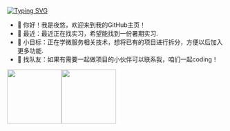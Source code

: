 [![Typing SVG](https://readme-typing-svg.demolab.com?font=Fira+Code&pause=1000&width=435&lines=Hi%EF%BC%8C%F0%9F%91%8BI'm+yeyoui)](https://git.io/typing-svg)

- 👋 你好！我是夜悠，欢迎来到我的GitHub主页！
- 👀 最近：最近正在找实习，希望能找到一份暑期实习.
- 🥳 小目标：正在学微服务相关技术，想将已有的项目进行拆分，方便以后加入更多功能.
- 👭 找队友：如果有需要一起做项目的小伙伴可以联系我，咱们一起coding！

<img align="" height="126px" src="https://github-readme-stats.vercel.app/api?username=yeyoui&hide_title=true&hide_border=true&show_icons=true&include_all_commits=true&line_height=21&bg_color=0,D36A53,834E86&text_color=FFFFFF&icon_color=FFFFFF&locale=cn" /><img align="" height="126px" src="https://github-readme-stats.vercel.app/api/top-langs/?username=yeyoui&hide_title=true&hide_border=true&layout=compact&bg_color=0,834E86,1E90FF&icon_color=FFFFFF&text_color=FFFFFF&locale=cn" />
